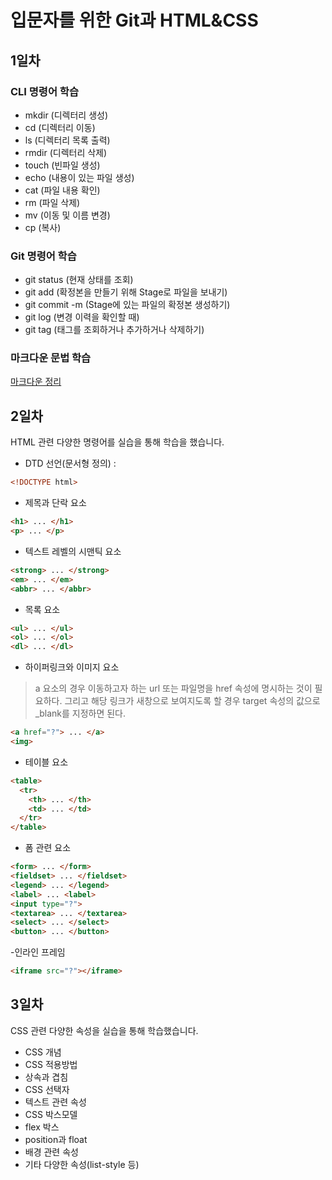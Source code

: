 # 입문자를 위한 Git과 HTML&CSS
## 1일차
### CLI 명령어 학습
- mkdir (디렉터리 생성)
- cd (디렉터리 이동)
- ls (디렉터리 목록 출력)
- rmdir (디렉터리 삭제)
- touch (빈파일 생성)
- echo (내용이 있는 파일 생성)
- cat (파일 내용 확인)
- rm (파일 삭제)
- mv (이동 및 이름 변경)
- cp (복사)

### Git 명령어 학습
- git status (현재 상태를 조회)
- git add (확정본을 만들기 위해 Stage로 파일을 보내기)
- git commit -m (Stage에 있는 파일의 확정본 생성하기)
- git log (변경 이력을 확인할 때)
- git tag (태그를 조회하거나 추가하거나 삭제하기)

### 마크다운 문법 학습
[마크다운 정리](markdown.md)

## 2일차
HTML 관련 다양한 명령어를 실습을 통해 학습을 했습니다.
- DTD 선언(문서형 정의) : 
```html
<!DOCTYPE html>
```
- 제목과 단락 요소
```html
<h1> ... </h1>
<p> ... </p>
```
- 텍스트 레벨의 시맨틱 요소
```html
<strong> ... </strong>
<em> ... </em>
<abbr> ... </abbr>
```
- 목록 요소
```html
<ul> ... </ul>
<ol> ... </ol>
<dl> ... </dl>
```
- 하이퍼링크와 이미지 요소   
>a 요소의 경우 이동하고자 하는 url 또는 파일명을 href
속성에 명시하는 것이 필요하다. 그리고 해당 링크가
새창으로 보여지도록 할 경우 target 속성의 값으로
_blank를 지정하면 된다.
```html
<a href="?"> ... </a>
<img>
```
- 테이블 요소
```html
<table>
  <tr>
    <th> ... </th>
    <td> ... </td>
  </tr>
</table>
```
- 폼 관련 요소
```html
<form> ... </form>
<fieldset> ... </fieldset>
<legend> ... </legend>
<label> ... <label>
<input type="?">
<textarea> ... </textarea>
<select> ... </select>
<button> ... </button>
```
-인라인 프레임
```html
<iframe src="?"></iframe>
```

## 3일차
CSS 관련 다양한 속성을 실습을 통해 학습했습니다.

- CSS 개념
- CSS 적용방법
- 상속과 겹침
- CSS 선택자
- 텍스트 관련 속성
- CSS 박스모델
- flex 박스
- position과 float
- 배경 관련 속성
- 기타 다양한 속성(list-style 등)